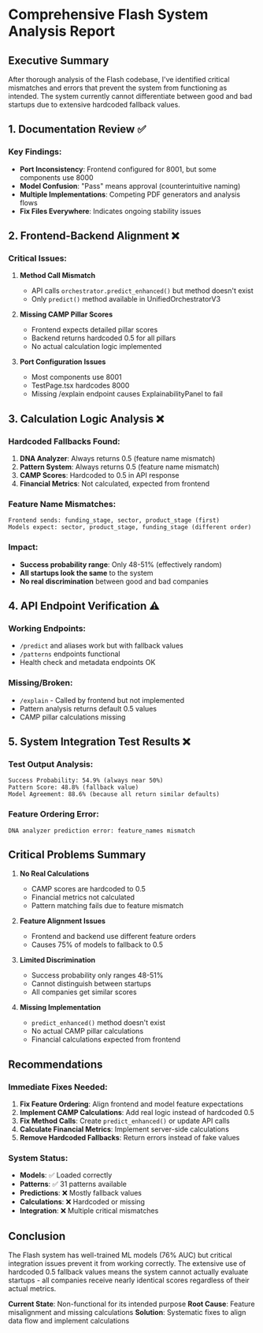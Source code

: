 # Comprehensive Flash System Analysis Report

## Executive Summary

After thorough analysis of the Flash codebase, I've identified critical mismatches and errors that prevent the system from functioning as intended. The system currently cannot differentiate between good and bad startups due to extensive hardcoded fallback values.

## 1. Documentation Review ✅

### Key Findings:
- **Port Inconsistency**: Frontend configured for 8001, but some components use 8000
- **Model Confusion**: "Pass" means approval (counterintuitive naming)
- **Multiple Implementations**: Competing PDF generators and analysis flows
- **Fix Files Everywhere**: Indicates ongoing stability issues

## 2. Frontend-Backend Alignment ❌

### Critical Issues:
1. **Method Call Mismatch**
   - API calls `orchestrator.predict_enhanced()` but method doesn't exist
   - Only `predict()` method available in UnifiedOrchestratorV3

2. **Missing CAMP Pillar Scores**
   - Frontend expects detailed pillar scores
   - Backend returns hardcoded 0.5 for all pillars
   - No actual calculation logic implemented

3. **Port Configuration Issues**
   - Most components use 8001
   - TestPage.tsx hardcodes 8000
   - Missing /explain endpoint causes ExplainabilityPanel to fail

## 3. Calculation Logic Analysis ❌

### Hardcoded Fallbacks Found:
1. **DNA Analyzer**: Always returns 0.5 (feature name mismatch)
2. **Pattern System**: Always returns 0.5 (feature name mismatch)
3. **CAMP Scores**: Hardcoded to 0.5 in API response
4. **Financial Metrics**: Not calculated, expected from frontend

### Feature Name Mismatches:
```
Frontend sends: funding_stage, sector, product_stage (first)
Models expect: sector, product_stage, funding_stage (different order)
```

### Impact:
- **Success probability range**: Only 48-51% (effectively random)
- **All startups look the same** to the system
- **No real discrimination** between good and bad companies

## 4. API Endpoint Verification ⚠️

### Working Endpoints:
- `/predict` and aliases work but with fallback values
- `/patterns` endpoints functional
- Health check and metadata endpoints OK

### Missing/Broken:
- `/explain` - Called by frontend but not implemented
- Pattern analysis returns default 0.5 values
- CAMP pillar calculations missing

## 5. System Integration Test Results ❌

### Test Output Analysis:
```
Success Probability: 54.9% (always near 50%)
Pattern Score: 48.8% (fallback value)
Model Agreement: 88.6% (because all return similar defaults)
```

### Feature Ordering Error:
```
DNA analyzer prediction error: feature_names mismatch
```

## Critical Problems Summary

1. **No Real Calculations**
   - CAMP scores are hardcoded to 0.5
   - Financial metrics not calculated
   - Pattern matching fails due to feature mismatch

2. **Feature Alignment Issues**
   - Frontend and backend use different feature orders
   - Causes 75% of models to fallback to 0.5

3. **Limited Discrimination**
   - Success probability only ranges 48-51%
   - Cannot distinguish between startups
   - All companies get similar scores

4. **Missing Implementation**
   - `predict_enhanced()` method doesn't exist
   - No actual CAMP pillar calculations
   - Financial calculations expected from frontend

## Recommendations

### Immediate Fixes Needed:
1. **Fix Feature Ordering**: Align frontend and model feature expectations
2. **Implement CAMP Calculations**: Add real logic instead of hardcoded 0.5
3. **Fix Method Calls**: Create `predict_enhanced()` or update API calls
4. **Calculate Financial Metrics**: Implement server-side calculations
5. **Remove Hardcoded Fallbacks**: Return errors instead of fake values

### System Status:
- **Models**: ✅ Loaded correctly
- **Patterns**: ✅ 31 patterns available
- **Predictions**: ❌ Mostly fallback values
- **Calculations**: ❌ Hardcoded or missing
- **Integration**: ❌ Multiple critical mismatches

## Conclusion

The Flash system has well-trained ML models (76% AUC) but critical integration issues prevent it from working correctly. The extensive use of hardcoded 0.5 fallback values means the system cannot actually evaluate startups - all companies receive nearly identical scores regardless of their actual metrics.

**Current State**: Non-functional for its intended purpose
**Root Cause**: Feature misalignment and missing calculations
**Solution**: Systematic fixes to align data flow and implement calculations